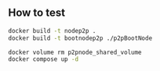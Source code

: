 ## How to test
```sh
docker build -t nodep2p .
docker build -t bootnodep2p ./p2pBootNode

docker volume rm p2pnode_shared_volume
docker compose up -d
```
